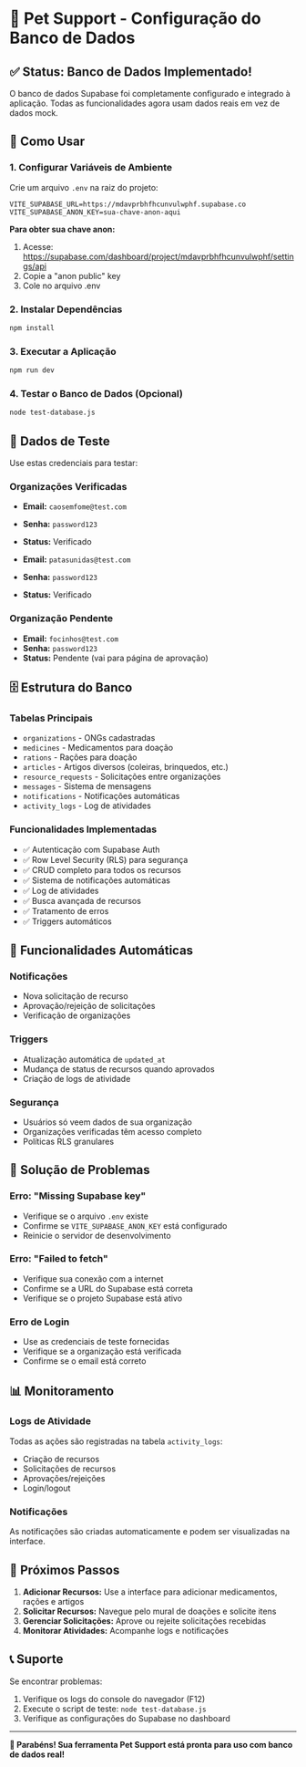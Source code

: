 # 🐾 Pet Support - Configuração do Banco de Dados

## ✅ Status: Banco de Dados Implementado!

O banco de dados Supabase foi completamente configurado e integrado à aplicação. Todas as funcionalidades agora usam dados reais em vez de dados mock.

## 🚀 Como Usar

### 1. Configurar Variáveis de Ambiente

Crie um arquivo `.env` na raiz do projeto:

```env
VITE_SUPABASE_URL=https://mdavprbhfhcunvulwphf.supabase.co
VITE_SUPABASE_ANON_KEY=sua-chave-anon-aqui
```

**Para obter sua chave anon:**
1. Acesse: https://supabase.com/dashboard/project/mdavprbhfhcunvulwphf/settings/api
2. Copie a "anon public" key
3. Cole no arquivo .env

### 2. Instalar Dependências

```bash
npm install
```

### 3. Executar a Aplicação

```bash
npm run dev
```

### 4. Testar o Banco de Dados (Opcional)

```bash
node test-database.js
```

## 🔐 Dados de Teste

Use estas credenciais para testar:

### Organizações Verificadas
- **Email:** `caosemfome@test.com`
- **Senha:** `password123`
- **Status:** Verificado

- **Email:** `patasunidas@test.com`  
- **Senha:** `password123`
- **Status:** Verificado

### Organização Pendente
- **Email:** `focinhos@test.com`
- **Senha:** `password123`
- **Status:** Pendente (vai para página de aprovação)

## 🗄️ Estrutura do Banco

### Tabelas Principais
- `organizations` - ONGs cadastradas
- `medicines` - Medicamentos para doação
- `rations` - Rações para doação
- `articles` - Artigos diversos (coleiras, brinquedos, etc.)
- `resource_requests` - Solicitações entre organizações
- `messages` - Sistema de mensagens
- `notifications` - Notificações automáticas
- `activity_logs` - Log de atividades

### Funcionalidades Implementadas
- ✅ Autenticação com Supabase Auth
- ✅ Row Level Security (RLS) para segurança
- ✅ CRUD completo para todos os recursos
- ✅ Sistema de notificações automáticas
- ✅ Log de atividades
- ✅ Busca avançada de recursos
- ✅ Tratamento de erros
- ✅ Triggers automáticos

## 🔧 Funcionalidades Automáticas

### Notificações
- Nova solicitação de recurso
- Aprovação/rejeição de solicitações
- Verificação de organizações

### Triggers
- Atualização automática de `updated_at`
- Mudança de status de recursos quando aprovados
- Criação de logs de atividade

### Segurança
- Usuários só veem dados de sua organização
- Organizações verificadas têm acesso completo
- Políticas RLS granulares

## 🐛 Solução de Problemas

### Erro: "Missing Supabase key"
- Verifique se o arquivo `.env` existe
- Confirme se `VITE_SUPABASE_ANON_KEY` está configurado
- Reinicie o servidor de desenvolvimento

### Erro: "Failed to fetch"
- Verifique sua conexão com a internet
- Confirme se a URL do Supabase está correta
- Verifique se o projeto Supabase está ativo

### Erro de Login
- Use as credenciais de teste fornecidas
- Verifique se a organização está verificada
- Confirme se o email está correto

## 📊 Monitoramento

### Logs de Atividade
Todas as ações são registradas na tabela `activity_logs`:
- Criação de recursos
- Solicitações de recursos
- Aprovações/rejeições
- Login/logout

### Notificações
As notificações são criadas automaticamente e podem ser visualizadas na interface.

## 🎯 Próximos Passos

1. **Adicionar Recursos:** Use a interface para adicionar medicamentos, rações e artigos
2. **Solicitar Recursos:** Navegue pelo mural de doações e solicite itens
3. **Gerenciar Solicitações:** Aprove ou rejeite solicitações recebidas
4. **Monitorar Atividades:** Acompanhe logs e notificações

## 📞 Suporte

Se encontrar problemas:
1. Verifique os logs do console do navegador (F12)
2. Execute o script de teste: `node test-database.js`
3. Verifique as configurações do Supabase no dashboard

---

**🎉 Parabéns! Sua ferramenta Pet Support está pronta para uso com banco de dados real!**
